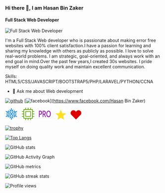 ### Hi there 👋, I am Hasan Bin Zaker
#### Full Stack Web Developer
![Full Stack Web Developer](https://scontent.fcgp27-1.fna.fbcdn.net/v/t1.6435-9/44887162_1417892715007423_925859438504443904_n.jpg?_nc_cat=103&ccb=1-6&_nc_sid=8bfeb9&_nc_ohc=yvJC7V3LOUQAX__TwhO&tn=F9ckjCBbTBrCoN9w&_nc_ht=scontent.fcgp27-1.fna&oh=00_AT9vpSPp7-0KcivQSEPR_M9V23APcQYMBAsan6Qx1U63Aw&oe=62A3F03A)

I'm a Full Stack Web developer who is passionate about making error free websites with 100% client satisfaction.I have a passion for learning and sharing my knowledge with others as publicly as possible. I love to solve real-world problems. I am strategic, goal-oriented, and always work with an end goal in mind.Over the past few years,I created 30s websites. I pride myself on doing quality work and maintain excellent communication.

Skills: HTML5/CSS/JAVASCRIPT/BOOTSTRAP5/PHP/LARAVEL/PYTHON/CCNA

- 💬 Ask me about Web development 


[<img src='https://cdn.jsdelivr.net/npm/simple-icons@3.0.1/icons/github.svg' alt='github' height='40'>](https://github.com/Hasan-Bin-Zaker)  [<img src='https://cdn.jsdelivr.net/npm/simple-icons@3.0.1/icons/facebook.svg' alt='facebook' height='40'>](https://www.facebook.com/Hasan Bin Zaker)  

<a href='https://archiveprogram.github.com/'><img src='https://raw.githubusercontent.com/acervenky/animated-github-badges/master/assets/acbadge.gif' width='40' height='40'></a> <a href='https://docs.github.com/en/developers'><img src='https://raw.githubusercontent.com/acervenky/animated-github-badges/master/assets/devbadge.gif' width='40' height='40'></a> <a href='https://github.com/pricing'><img src='https://raw.githubusercontent.com/acervenky/animated-github-badges/master/assets/pro.gif' width='40' height='40'></a> <a href='https://stars.github.com/'><img src='https://raw.githubusercontent.com/acervenky/animated-github-badges/master/assets/starbadge.gif' width='35' height='35'></a> <a href='https://docs.github.com/en/github/supporting-the-open-source-community-with-github-sponsors'><img src='https://raw.githubusercontent.com/acervenky/animated-github-badges/master/assets/sponsorbadge.gif' width='35' height='35'></a> 

[![trophy](https://github-profile-trophy.vercel.app/?username=Hasan-Bin-Zaker)](https://github.com/ryo-ma/github-profile-trophy)

[![Top Langs](https://github-readme-stats.vercel.app/api/top-langs/?username=Hasan-Bin-Zaker)](https://github.com/anuraghazra/github-readme-stats)

![GitHub stats](https://github-readme-stats.vercel.app/api?username=Hasan-Bin-Zaker&show_icons=true&count_private=true)  

![GitHub Activity Graph](https://activity-graph.herokuapp.com/graph?username=Hasan-Bin-Zaker)  

![GitHub metrics](https://metrics.lecoq.io/Hasan-Bin-Zaker)  

![GitHub streak stats](https://github-readme-streak-stats.herokuapp.com/?user=Hasan-Bin-Zaker)  

![Profile views](https://gpvc.arturio.dev/Hasan-Bin-Zaker)  
